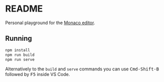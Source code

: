 # README

Personal playground for the [Monaco editor](https://github.com/Microsoft/monaco-editor).

## Running

```sh
npm install
npm run build
npm run serve
```

Alternatively to the `build` and `serve` commands you can use <kbd>Cmd-Shift-B</kbd> followed by <kbd>F5</kbd> inside VS Code.
